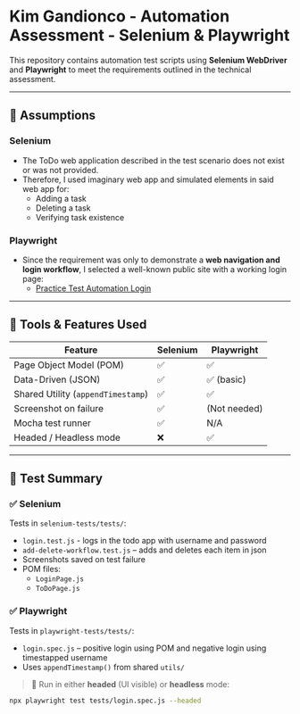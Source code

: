 # Kim Gandionco - Automation Assessment - Selenium & Playwright

This repository contains automation test scripts using **Selenium WebDriver** and **Playwright** to meet the requirements outlined in the technical assessment.

---

## 📌 Assumptions

### Selenium
- The ToDo web application described in the test scenario does not exist or was not provided.
- Therefore, I used imaginary web app and simulated elements in said web app for:
  - Adding a task
  - Deleting a task
  - Verifying task existence

### Playwright
- Since the requirement was only to demonstrate a **web navigation and login workflow**, I selected a well-known public site with a working login page:
  - [Practice Test Automation Login](https://practicetestautomation.com/practice-test-login/)

---

## 🧰 Tools & Features Used

| Feature                        | Selenium | Playwright |
|-------------------------------|----------|------------|
| Page Object Model (POM)       | ✅        | ✅          |
| Data-Driven (JSON)            | ✅        | ✅ (basic)  |
| Shared Utility (`appendTimestamp`) | ✅    | ✅          |
| Screenshot on failure         | ✅        | (Not needed) |
| Mocha test runner             | ✅        | N/A         |
| Headed / Headless mode        | ❌        | ✅          |

---

## 🧪 Test Summary

### ✅ Selenium

Tests in `selenium-tests/tests/`:

- `login.test.js` - logs in the todo app with username and password
- `add-delete-workflow.test.js` – adds and deletes each item in json
- Screenshots saved on test failure
- POM files:
  - `LoginPage.js`
  - `ToDoPage.js`

### ✅ Playwright

Tests in `playwright-tests/tests/`:

- `login.spec.js` – positive login using POM and negative login using timestapped username
- Uses `appendTimestamp()` from shared `utils/`

> 🔁 Run in either **headed** (UI visible) or **headless** mode:

```bash
npx playwright test tests/login.spec.js --headed

